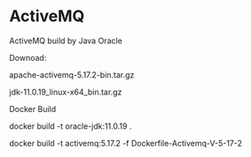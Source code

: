# ActiveMQ
ActiveMQ build by Java Oracle

Downoad:

  apache-activemq-5.17.2-bin.tar.gz
  
  jdk-11.0.19_linux-x64_bin.tar.gz

  
Docker Build

docker build -t oracle-jdk:11.0.19 .

docker build -t activemq:5.17.2 -f Dockerfile-Activemq-V-5-17-2
